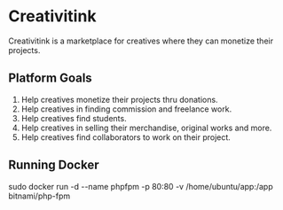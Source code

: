 # Creativitink

Creativitink is a marketplace for creatives where they can monetize their projects.

## Platform Goals

1. Help creatives monetize their projects thru donations.
2. Help creatives in finding commission and freelance work.
3. Help creatives find students.
4. Help creatives in selling their merchandise, original works and more.
5. Help creatives find collaborators to work on their project.

## Running Docker

sudo docker run -d --name phpfpm -p 80:80 -v /home/ubuntu/app:/app bitnami/php-fpm